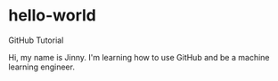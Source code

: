 # hello-world
GitHub Tutorial

Hi, my name is Jinny. I'm learning how to use GitHub and be a machine learning engineer.
